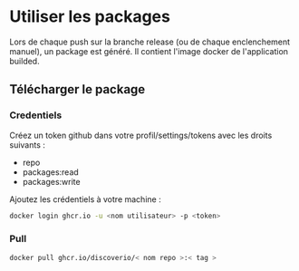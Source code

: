 # Utiliser les packages

Lors de chaque push sur la branche release (ou de chaque enclenchement manuel), un package est généré.
Il contient l'image docker de l'application builded.

## Télécharger le package

### Credentiels

Créez un token github dans votre profil/settings/tokens avec les droits suivants :

- repo
- packages:read
- packages:write

Ajoutez les crédentiels à votre machine :

```bash
docker login ghcr.io -u <nom utilisateur> -p <token>
```

### Pull

```bash
docker pull ghcr.io/discoverio/< nom repo >:< tag >
```
